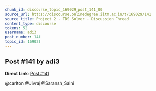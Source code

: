 ```yaml
---
chunk_id: discourse_topic_169029_post_141_00
source_url: https://discourse.onlinedegree.iitm.ac.in/t/169029/141
source_title: Project 2 - TDS Solver - Discussion Thread
content_type: discourse
tokens: 52
username: adi3
post_number: 141
topic_id: 169029
---
```


## Post #141 by adi3

**Direct Link**: [Post #141](https://discourse.onlinedegree.iitm.ac.in/t/169029/141)

@carlton @Jivraj @Saransh_Saini

